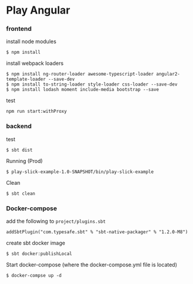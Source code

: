 # Play Angular

### frontend
install node modules
```
$ npm install
```

install webpack loaders

```
$ npm install ng-router-loader awesome-typescript-loader angular2-template-loader --save-dev 
$ npm install to-string-loader style-loader css-loader --save-dev
$ npm install lodash moment include-media bootstrap --save
```

test
```
npm run start:withProxy
```

### backend

test
```
$ sbt dist
```

Running (Prod)
```
$ play-slick-example-1.0-SNAPSHOT/bin/play-slick-example
```

Clean
```
$ sbt clean
```

### Docker-compose

add the following to `project/plugins.sbt`
```
addSbtPlugin("com.typesafe.sbt" % "sbt-native-packager" % "1.2.0-M8")
```

create sbt docker image
```
$ sbt docker:publishLocal
```

Start docker-compose (where the docker-compose.yml file is located)
```
$ docker-compse up -d
```
